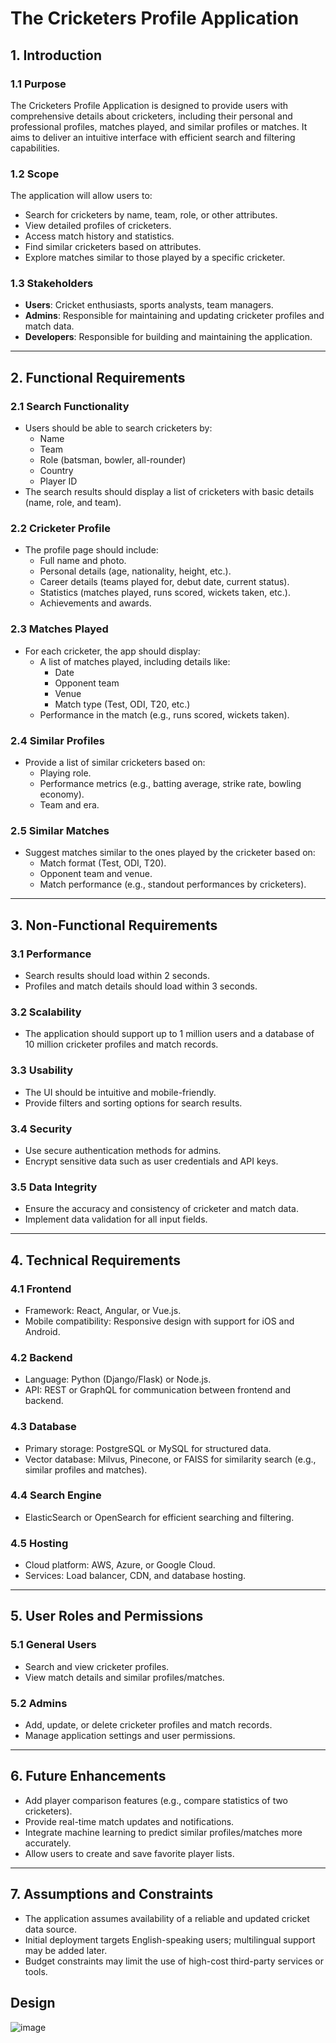 # The Cricketers Profile Application

## **1. Introduction**

### **1.1 Purpose**
The Cricketers Profile Application is designed to provide users with comprehensive details about cricketers, including their personal and professional profiles, matches played, and similar profiles or matches. It aims to deliver an intuitive interface with efficient search and filtering capabilities.

### **1.2 Scope**
The application will allow users to:
- Search for cricketers by name, team, role, or other attributes.
- View detailed profiles of cricketers.
- Access match history and statistics.
- Find similar cricketers based on attributes.
- Explore matches similar to those played by a specific cricketer.

### **1.3 Stakeholders**
- **Users**: Cricket enthusiasts, sports analysts, team managers.
- **Admins**: Responsible for maintaining and updating cricketer profiles and match data.
- **Developers**: Responsible for building and maintaining the application.

---

## **2. Functional Requirements**

### **2.1 Search Functionality**
- Users should be able to search cricketers by:
  - Name
  - Team
  - Role (batsman, bowler, all-rounder)
  - Country
  - Player ID
- The search results should display a list of cricketers with basic details (name, role, and team).

### **2.2 Cricketer Profile**
- The profile page should include:
  - Full name and photo.
  - Personal details (age, nationality, height, etc.).
  - Career details (teams played for, debut date, current status).
  - Statistics (matches played, runs scored, wickets taken, etc.).
  - Achievements and awards.

### **2.3 Matches Played**
- For each cricketer, the app should display:
  - A list of matches played, including details like:
    - Date
    - Opponent team
    - Venue
    - Match type (Test, ODI, T20, etc.)
  - Performance in the match (e.g., runs scored, wickets taken).

### **2.4 Similar Profiles**
- Provide a list of similar cricketers based on:
  - Playing role.
  - Performance metrics (e.g., batting average, strike rate, bowling economy).
  - Team and era.

### **2.5 Similar Matches**
- Suggest matches similar to the ones played by the cricketer based on:
  - Match format (Test, ODI, T20).
  - Opponent team and venue.
  - Match performance (e.g., standout performances by cricketers).

---

## **3. Non-Functional Requirements**

### **3.1 Performance**
- Search results should load within 2 seconds.
- Profiles and match details should load within 3 seconds.

### **3.2 Scalability**
- The application should support up to 1 million users and a database of 10 million cricketer profiles and match records.

### **3.3 Usability**
- The UI should be intuitive and mobile-friendly.
- Provide filters and sorting options for search results.

### **3.4 Security**
- Use secure authentication methods for admins.
- Encrypt sensitive data such as user credentials and API keys.

### **3.5 Data Integrity**
- Ensure the accuracy and consistency of cricketer and match data.
- Implement data validation for all input fields.

---

## **4. Technical Requirements**

### **4.1 Frontend**
- Framework: React, Angular, or Vue.js.
- Mobile compatibility: Responsive design with support for iOS and Android.

### **4.2 Backend**
- Language: Python (Django/Flask) or Node.js.
- API: REST or GraphQL for communication between frontend and backend.

### **4.3 Database**
- Primary storage: PostgreSQL or MySQL for structured data.
- Vector database: Milvus, Pinecone, or FAISS for similarity search (e.g., similar profiles and matches).

### **4.4 Search Engine**
- ElasticSearch or OpenSearch for efficient searching and filtering.

### **4.5 Hosting**
- Cloud platform: AWS, Azure, or Google Cloud.
- Services: Load balancer, CDN, and database hosting.

---

## **5. User Roles and Permissions**

### **5.1 General Users**
- Search and view cricketer profiles.
- View match details and similar profiles/matches.

### **5.2 Admins**
- Add, update, or delete cricketer profiles and match records.
- Manage application settings and user permissions.

---

## **6. Future Enhancements**
- Add player comparison features (e.g., compare statistics of two cricketers).
- Provide real-time match updates and notifications.
- Integrate machine learning to predict similar profiles/matches more accurately.
- Allow users to create and save favorite player lists.

---

## **7. Assumptions and Constraints**

- The application assumes availability of a reliable and updated cricket data source.
- Initial deployment targets English-speaking users; multilingual support may be added later.
- Budget constraints may limit the use of high-cost third-party services or tools.



## Design

![image](https://github.com/user-attachments/assets/c03ce451-6c96-4180-9bb3-e07fde3a433f)

